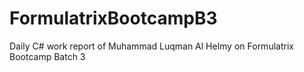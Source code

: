 # FormulatrixBootcampB3
Daily C# work report of Muhammad Luqman Al Helmy on Formulatrix Bootcamp Batch 3
